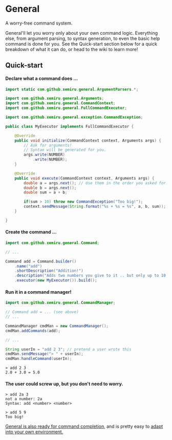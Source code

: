 # General

A worry-free command system.

General'll let you worry only about your own command logic. Everything else, from argument parsing, to syntax generation, to even the basic help command is done for you. See the Quick-start section below for a quick breakdown of what it can do, or head to the wiki to learn more!

## Quick-start

#### Declare what a command does ...

```java
import static com.github.xemiru.general.ArgumentParsers.*;

import com.github.xemiru.general.Arguments;
import com.github.xemiru.general.CommandContext;
import com.github.xemiru.general.FullCommandExecutor;

import com.github.xemiru.general.exception.CommandException;

public class MyExecutor implements FullCommandExecutor {

    @Override
    public void initialize(CommandContext context, Arguments args) {
        // Ask for arguments!
        // Syntax will be generated for you.
        args.write(NUMBER)
            .write(NUMBER);
    }

    @Override
    public void execute(CommandContext context, Arguments args) {
        double a = args.next(); // Use them in the order you asked for!
        double b = args.next();
        double sum = a + b;

        if(sum > 10) throw new CommandException("Too big!");
        context.sendMessage(String.format("%s + %s = %s", a, b, sum));
    }

}

```

#### Create the command ...

```java
import com.github.xemiru.general.Command;

// ...

Command add = Command.builder()
    .name("add")
    .shortDescription("Addition!")
    .description("Adds two numbers you give to it .. but only up to 10.")
    .executor(new MyExecutor()).build();
```

#### Run it in a command manager!

```java
import com.github.xemiru.general.CommandManager;

// Command add = ... (see above)
// ...

CommandManager cmdMan = new CommandManager();
cmdMan.addCommands(add);

// ...

String userIn = "add 2 3"; // pretend a user wrote this
cmdMan.sendMessage("> " + userIn);
cmdMan.handleCommand(userIn);
```

```
> add 2 3
2.0 + 3.0 = 5.0
```

#### The user could screw up, but you don't need to worry.

```
> add 2a 3
not a number: 2a
Syntax: add <number> <number>

> add 5 9
Too big!
```

[General is also ready for command completion,](https://github.com/Xemiru/General/wiki/Argument-Parsers#parameter-completion) and is pretty easy to [adapt into your own environment.](https://github.com/Xemiru/General/wiki/Adapting-General)
